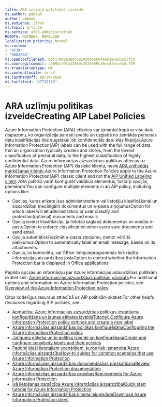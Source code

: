 ```yaml
---
title: ARA uzlīmju politikas izveide
ms.author: pebaum
author: pebaum
ms.audience: ITPro
ms.topic: article
ms.service: o365-administration
ROBOTS: NOINDEX, NOFOLLOW
localization_priority: Normal
ms.custom:
- "4539"
- "9002266"
ms.openlocfilehash: bef170d8e38dcc91094b95604aeb1968d5c57fca
ms.sourcegitcommit: c6692ce0fa1358ec3529e59ca0ecdfdea4cdc759
ms.translationtype: MT
ms.contentlocale: lv-LV
ms.lasthandoff: 09/14/2020
ms.locfileid: "47732182"
---
```

# <a name="creating-aip-label-policies"></a><span data-ttu-id="64870-102">ARA uzlīmju politikas izveide</span><span class="sxs-lookup"><span data-stu-id="64870-102">Creating AIP Label Policies</span></span>

<span data-ttu-id="64870-103">Azure Information Protection (ARA) etiķetes var izmantot kopā ar visu datu diapazonu, ko organizācija parasti izveido un uzglabā no zemākās personas datu klasifikācijas līdz augstākai ļoti konfidenciālu datu klasifikācijai.</span><span class="sxs-lookup"><span data-stu-id="64870-103">Azure Information Protection(AIP) labels can be used with the full range of data that an organization typically creates and stores, from the lowest classification of personal data, to the highest classification of highly confidential data.</span></span> <span data-ttu-id="64870-104">Azure informācijas aizsardzības politikas attiecas uz Azure Information Protection (AIP) klasisko klientu, nevis  [ARA unificētās marķēšanas klientu](https://docs.microsoft.com/azure/information-protection/rms-client/unifiedlabelingclient-version-release-history).</span><span class="sxs-lookup"><span data-stu-id="64870-104">Azure Information Protection Policies apply to the Azure Information Protection(AIP) classic client and not the  [AIP Unified Labeling client](https://docs.microsoft.com/azure/information-protection/rms-client/unifiedlabelingclient-version-release-history).</span></span> <span data-ttu-id="64870-105">ARA politikā varat konfigurēt vairākus elementus, tostarp opcijas, piemēram:</span><span class="sxs-lookup"><span data-stu-id="64870-105">You can configure multiple elements in an AIP policy, including options like:</span></span>

- <span data-ttu-id="64870-106">Opcijas, kuras etiķete ļaus administratoriem vai lietotāju klasificēšanai un aizsardzībai (neobligāti) dokumentus un e-pasta ziņojumus</span><span class="sxs-lookup"><span data-stu-id="64870-106">Option for which label will let administrators or user classify and protection(optional) documents and emails</span></span>
- <span data-ttu-id="64870-107">Opcija ieviest klasifikāciju, ja lietotāji saglabā dokumentus un nosūta e-pastu</span><span class="sxs-lookup"><span data-stu-id="64870-107">Option to enforce classification when users save documents and send email</span></span>
- <span data-ttu-id="64870-108">Opcija automātiski iezīmēt e-pasta ziņojumu, ņemot vērā tā pielikumus.</span><span class="sxs-lookup"><span data-stu-id="64870-108">Option to automatically label an email message, based on its attachments.</span></span>
- <span data-ttu-id="64870-109">Opcija, lai kontrolētu, vai Office lietojumprogrammās tiek rādīta informācijas aizsardzības josla</span><span class="sxs-lookup"><span data-stu-id="64870-109">Option to control whether the Information Protection bar is displayed in Office applications</span></span>

<span data-ttu-id="64870-110">Papildu opcijas un informāciju par Azure informācijas aizsardzības politikām skatiet šeit: [Azure informācijas aizsardzības politikas pārskats](https://docs.microsoft.com/azure/information-protection/overview-policy).</span><span class="sxs-lookup"><span data-stu-id="64870-110">For additional options and information on Azure Information Protection policies, see: [Overview of the Azure Information Protection policy](https://docs.microsoft.com/azure/information-protection/overview-policy).</span></span>  

<span data-ttu-id="64870-111">Citus noderīgus resursus attiecībā uz AIP politikām skatiet:</span><span class="sxs-lookup"><span data-stu-id="64870-111">For other helpful resources regarding AIP policies, see:</span></span>

- [<span data-ttu-id="64870-112">Apmācība: Azure informācijas aizsardzības politikas iestatījumu konfigurēšana un jaunas etiķetes izveide</span><span class="sxs-lookup"><span data-stu-id="64870-112">Tutorial: Configure Azure Information Protection policy settings and create a new label</span></span>](https://docs.microsoft.com/azure/information-protection/infoprotect-quick-start-tutorial)  
- [<span data-ttu-id="64870-113">Azure informācijas aizsardzības politikas konfigurēšana</span><span class="sxs-lookup"><span data-stu-id="64870-113">Configuring the Azure Information Protection policy</span></span>](https://docs.microsoft.com/azure/information-protection/configure-policy)  
- [<span data-ttu-id="64870-114">Jutīguma etiķešu un to politiku izveide un konfigurēšana</span><span class="sxs-lookup"><span data-stu-id="64870-114">Create and configure sensitivity labels and their policies</span></span>](https://docs.microsoft.com/microsoft-365/compliance/create-sensitivity-labels)  
- [<span data-ttu-id="64870-115">Padomi bieži lietotajiem scenārijiem, kuros tiek izmantota Azure informācijas aizsardzība</span><span class="sxs-lookup"><span data-stu-id="64870-115">How-to guides for common scenarios that use Azure Information Protection</span></span>](https://docs.microsoft.com/azure/information-protection/how-to-guides)  
- [<span data-ttu-id="64870-116">Azure informācijas aizsardzības dokumentācijas pārskatīšana</span><span class="sxs-lookup"><span data-stu-id="64870-116">Review Azure Information Protection documentation</span></span>](https://docs.microsoft.com/azure/information-protection/what-is-information-protection)  
- [<span data-ttu-id="64870-117">Azure informācijas aizsardzības prasības</span><span class="sxs-lookup"><span data-stu-id="64870-117">Requirements for Azure Information Protection</span></span>](https://docs.microsoft.com/azure/information-protection/get-started/requirements)  
- [<span data-ttu-id="64870-118">Īsā lietošanas pamācība Azure informācijas aizsardzībai</span><span class="sxs-lookup"><span data-stu-id="64870-118">Quick start tutorial for Azure Information Protection</span></span>](https://docs.microsoft.com/azure/information-protection/get-started/infoprotect-quick-start-tutorial)  
- [<span data-ttu-id="64870-119">Azure informācijas aizsardzības klienta lejupielāde</span><span class="sxs-lookup"><span data-stu-id="64870-119">Download Azure Information Protection client</span></span>](https://www.microsoft.com/download/details.aspx?id=53018)